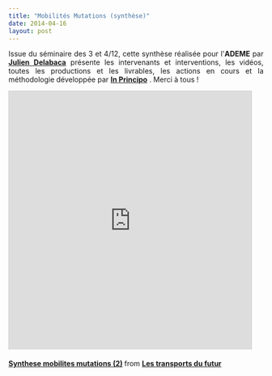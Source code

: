 ```yaml
---
title: "Mobilités Mutations (synthèse)"
date: 2014-04-16
layout: post
---
```


<p style="text-align: justify;">Issue du séminaire des 3 et 4/12, cette synthèse réalisée pour l'<strong>ADEME</strong> par <a href="http://www.juliendelabaca.fr/" target="_blank"><strong>Julien Delabaca</strong></a> présente les intervenants et interventions, les vidéos, toutes les productions et les livrables, les actions en cours et la méthodologie développée par <a href="http://www.inprincipo.com/" target="_blank"><strong>In Principo</strong></a> . Merci à tous !</p> <p><iframe allowfullscreen="" frameborder="0" height="511" marginheight="0" marginwidth="0" scrolling="no" src="http://www.slideshare.net/slideshow/embed_code/33603533" style="border: 1px solid #CCC; border-width: 1px 1px 0; margin-bottom: 5px; max-width: 100%;" width="479"> </iframe></p> <div style="margin-bottom: 5px;"><strong> <a href="https://fr.slideshare.net/transportsdufutur/synthese-mobilites-mutations-2" target="_blank" title="Synthese mobilites mutations (2)">Synthese mobilites mutations (2)</a> </strong> from <strong><a href="http://www.slideshare.net/transportsdufutur" target="_blank">Les transports du futur</a></strong></div>